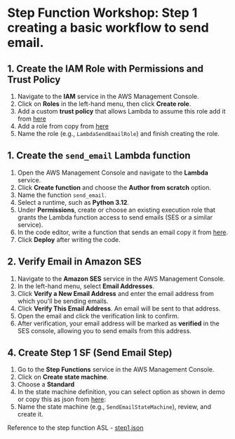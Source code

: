# Step Function Workshop: Step 1 creating a basic workflow to send email.


## 1. Create the IAM Role with Permissions and Trust Policy

1. Navigate to the **IAM** service in the AWS Management Console.
2. Click on **Roles** in the left-hand menu, then click **Create role**.
3. Add a custom **trust policy** that allows Lambda to assume this role add it from [here](https://github.com/SrushithR/build-your-own-newsletter-step-functions-workshop/blob/main/iam/trust_policy.json)
4. Add a role from copy from [here](https://github.com/SrushithR/build-your-own-newsletter-step-functions-workshop/blob/main/iam/permissions.json)
5. Name the role (e.g., `LambdaSendEmailRole`) and finish creating the role.

## 1. Create the `send_email` Lambda function

1. Open the AWS Management Console and navigate to the **Lambda** service.
2. Click **Create function** and choose the **Author from scratch** option.
3. Name the function `send_email`.
4. Select a runtime, such as **Python 3.12**.
5. Under **Permissions**, create or choose an existing execution role that grants the Lambda function access to send emails (SES or a similar service).
6. In the code editor, write a function that sends an email copy it from [here](https://github.com/SrushithR/build-your-own-newsletter-step-functions-workshop/blob/main/lambda-functions/send_email.py).
7. Click **Deploy** after writing the code.

## 2. Verify Email in Amazon SES

1. Navigate to the **Amazon SES** service in the AWS Management Console.
2. In the left-hand menu, select **Email Addresses**.
3. Click **Verify a New Email Address** and enter the email address from which you'll be sending emails.
4. Click **Verify This Email Address**. An email will be sent to that address.
5. Open the email and click the verification link to confirm.
6. After verification, your email address will be marked as **verified** in the SES console, allowing you to send emails from this address.

## 4. Create Step 1 SF (Send Email Step)
1. Go to the **Step Functions** service in the AWS Management Console.
2. Click on **Create state machine**.
3. Choose a **Standard**
4. In the state machine definition, you can select option as shown in demo or copy this as json from [here](https://github.com/SrushithR/build-your-own-newsletter-step-functions-workshop/blob/main/step-functions/step1.json):
5. Name the state machine (e.g., `SendEmailStateMachine`), review, and create it.

Reference to the step function ASL - [step1.json](https://github.com/SrushithR/build-your-own-newsletter-step-functions-workshop/blob/main/step-functions/step1.json)